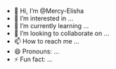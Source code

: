- 👋 Hi, I’m @Mercy-Elisha
- 👀 I’m interested in ...
- 🌱 I’m currently learning ...
- 💞️ I’m looking to collaborate on ...
- 📫 How to reach me ...
- 😄 Pronouns: ...
- ⚡ Fun fact: ...

<!---
Mercy-Elisha/Mercy-Elisha is a ✨ special ✨ repository because its `README.md` (this file) appears on your GitHub profile.
You can click the Preview link to take a look at your changes.
--->
